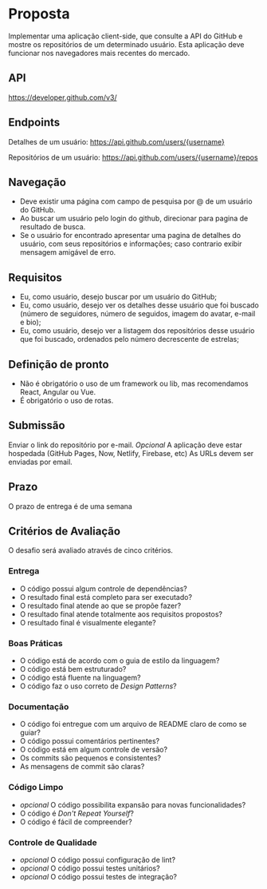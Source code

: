 # Proposta

Implementar uma aplicação client-side, que consulte a API do GitHub e mostre os repositórios de um determinado usuário. Esta aplicação deve funcionar nos navegadores mais recentes do mercado.

## API

https://developer.github.com/v3/

## Endpoints

Detalhes de um usuário: https://api.github.com/users/{username}

Repositórios de um usuário: https://api.github.com/users/{username}/repos

## Navegação

- Deve existir uma página com campo de pesquisa por @ de um usuário do GitHub.
- Ao buscar um usuário pelo login do github, direcionar para pagina de resultado de busca.
- Se o usuário for encontrado apresentar uma pagina de detalhes do usuário, com seus repositórios e informações; caso contrario exibir mensagem amigável de erro.

## Requisitos

- Eu, como usuário, desejo buscar por um usuário do GitHub;
- Eu, como usuário, desejo ver os detalhes desse usuário que foi buscado (número de seguidores, número de seguidos, imagem do avatar, e-mail e bio);
- Eu, como usuário, desejo ver a listagem dos repositórios desse usuário que foi buscado, ordenados pelo número decrescente de estrelas;
 
## Definição de pronto

- Não é obrigatório o uso de um framework ou lib, mas recomendamos React, Angular ou Vue.
- É obrigatório o uso de rotas.

## Submissão
Enviar o link do repositório por e-mail.
*Opcional* A aplicação deve estar hospedada (GitHub Pages, Now, Netlify, Firebase, etc) As URLs devem ser enviadas por email.

## Prazo
O prazo de entrega é de uma semana

## Critérios de Avaliação
O desafio será avaliado através de cinco critérios.

### Entrega

* O código possui algum controle de dependências?
* O resultado final está completo para ser executado?
* O resultado final atende ao que se propõe fazer?
* O resultado final atende totalmente aos requisitos propostos?
* O resultado final é visualmente elegante?

### Boas Práticas

* O código está de acordo com o guia de estilo da linguagem?
* O código está bem estruturado?
* O código está fluente na linguagem?
* O código faz o uso correto de _Design Patterns_?

### Documentação

* O código foi entregue com um arquivo de README claro de como se guiar?
* O código possui comentários pertinentes?
* O código está em algum controle de versão?
* Os commits são pequenos e consistentes?
* As mensagens de commit são claras?

### Código Limpo

* *opcional* O código possibilita expansão para novas funcionalidades?
* O código é _Don't Repeat Yourself_?
* O código é fácil de compreender?

### Controle de Qualidade

* *opcional* O código possui configuração de lint?
* *opcional* O código possui testes unitários?
* *opcional* O código possui testes de integração?
